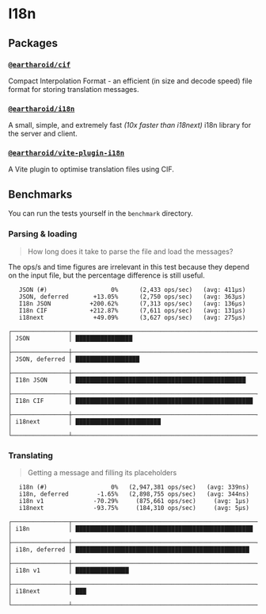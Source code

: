 # I18n

## Packages

### [`@eartharoid/cif`](https://github.com/eartharoid/i18n/tree/main/packages/cif#readme)

Compact Interpolation Format - an efficient (in size and decode speed) file format for storing translation messages.


### [`@eartharoid/i18n`](https://github.com/eartharoid/i18n/tree/main/packages/i18n#readme)

A small, simple, and extremely fast *(10x faster than i18next)* i18n library for the server and client.


### [`@eartharoid/vite-plugin-i18n`](https://github.com/eartharoid/i18n/tree/main/packages/vite-plugin-i18n#readme)

A Vite plugin to optimise translation files using CIF.

## Benchmarks

You can run the tests yourself in the `benchmark` directory. 


### Parsing & loading

> How long does it take to parse the file and load the messages?

The ops/s and time figures are irrelevant in this test because they depend on the input file,
but the percentage difference is still useful.

```
   JSON (#)                  0%      (2,433 ops/sec)   (avg: 411μs)
   JSON, deferred       +13.05%      (2,750 ops/sec)   (avg: 363μs)
   I18n JSON           +200.62%      (7,313 ops/sec)   (avg: 136μs)
   I18n CIF            +212.87%      (7,611 ops/sec)   (avg: 131μs)
   i18next              +49.09%      (3,627 ops/sec)   (avg: 275μs)

┌────────────────┬────────────────────────────────────────────────────┐
│ JSON           │ ████████████████                                   │
├────────────────┼────────────────────────────────────────────────────┤
│ JSON, deferred │ ██████████████████                                 │
├────────────────┼────────────────────────────────────────────────────┤
│ I18n JSON      │ ████████████████████████████████████████████████   │
├────────────────┼────────────────────────────────────────────────────┤
│ I18n CIF       │ ██████████████████████████████████████████████████ │
├────────────────┼────────────────────────────────────────────────────┤
│ i18next        │ ████████████████████████                           │
└────────────────┴────────────────────────────────────────────────────┘
```

### Translating

> Getting a message and filling its placeholders

```
   i18n (#)                  0%   (2,947,381 ops/sec)   (avg: 339ns)
   i18n, deferred        -1.65%   (2,898,755 ops/sec)   (avg: 344ns)
   i18n v1              -70.29%     (875,661 ops/sec)     (avg: 1μs)
   i18next              -93.75%     (184,310 ops/sec)     (avg: 5μs)

┌────────────────┬────────────────────────────────────────────────────┐
│ i18n           │ ██████████████████████████████████████████████████ │
├────────────────┼────────────────────────────────────────────────────┤
│ i18n, deferred │ █████████████████████████████████████████████████  │
├────────────────┼────────────────────────────────────────────────────┤
│ i18n v1        │ ███████████████                                    │
├────────────────┼────────────────────────────────────────────────────┤
│ i18next        │ ███                                                │
└────────────────┴────────────────────────────────────────────────────┘
```